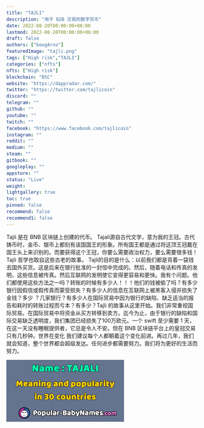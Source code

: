 ```yaml
---
title: "TAJLI"
description: "用于 B2B 交易的数字货币"
date: 2022-08-20T00:00:00+08:00
lastmod: 2022-08-20T00:00:00+08:00
draft: false
authors: ["boogArno"]
featuredImage: "tajli.png"
tags: ["High risk","TAJLI"]
categories: ["nfts"]
nfts: ["High risk"]
blockchain: "BSC"
website: "https://dappradar.com/"
twitter: "https://twitter.com/tajlicoin"
discord: ""
telegram: ""
github: ""
youtube: ""
twitch: ""
facebook: "https://www.facebook.com/tajlicoin"
instagram: ""
reddit: ""
medium: ""
steam: ""
gitbook: ""
googleplay: ""
appstore: ""
status: "Live"
weight: 
lightgallery: true
toc: true
pinned: false
recommend: false
recommend1: false
---
```

Tajli 是在 BNB 区块链上创建的代币。 Tajali源自古代文学，意为我的王冠。古代铸币时，金币、银币上都刻有该国国王的形象。所有国王都是通过将这顶王冠戴在国王头上来识别的。而要获得这个王冠，你要么需要政治权力，要么需要很多钱！ Tajli 哲学也取自这些古老的故事。 Tajli的目的是什么：以前我们都是背着一袋钱去国外买货。这是后来在银行批准的一封信中完成的。然后，随着电话和传真的发明，这些信息被传真。然后互联网的发明使它变得更容易和更快。我有个问题。他们都使用这些方法之一吗？转账的时候有多少人！！！他们的钱被偷了吗？有多少银行因假信或假传真而蒙受损失？有多少人的信息在互联网上被黑客入侵并损失了金钱？多少 ？几家银行？有多少人在国际贸易中因为银行的缺陷、缺乏适当的报告和耗时的转账过程而亏本？有多少？Tajli 的故事从这里开始。我们非常重视国际贸易。在国际贸易中将资金从买方转移到卖方。迄今为止，由于银行的缺陷和国际交易缺乏透明度，我们集团已经损失了100万欧元。一个 swift 至少需要 1 天，在这一天没有睡眠提供者，它总是令人不安。但在 BNB 区块链平台上的皇冠交易只有几秒钟。世界在变化 我们建议每个人都朝着这个变化前进。再过几年，我们就会知道，整个世界都会超级发达。任何进步都需要努力。我们将为更好的生活而努力。

![images](images.png)